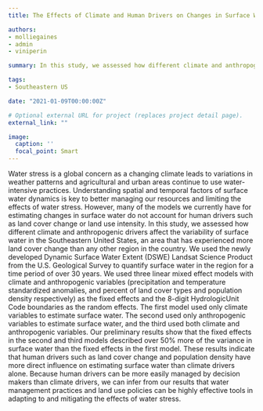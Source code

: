 ```yaml
---
title: The Effects of Climate and Human Drivers on Changes in Surface Water in the Southeastern United States

authors:
- molliegaines
- admin
- viniperin

summary: In this study, we assessed how different climate and anthropogenic drivers affect the variability of surface water in the Southeastern United States, an area that has experienced more land cover change than any other region in the country.

tags:
- Southeastern US

date: "2021-01-09T00:00:00Z"

# Optional external URL for project (replaces project detail page).
external_link: ""

image:
  caption: ''
  focal_point: Smart
---
```


Water stress is a global concern as a changing climate leads to variations in weather patterns and agricultural and urban areas continue to use water-intensive practices. Understanding spatial and temporal factors of surface water dynamics is key to better managing our resources and limiting the effects of water stress. However, many of the models we currently have for estimating changes in surface water do not account for human drivers such as land cover change or land use intensity. In this study, we assessed how different climate and anthropogenic drivers affect the variability of surface water in the Southeastern United States, an area that has experienced more land cover change than any other region in the country. We used the newly developed Dynamic Surface Water Extent (DSWE) Landsat Science Product from the U.S. Geological Survey to quantify surface water in the region for a time period of over 30 years. We used three linear mixed effect models with climate and anthropogenic variables (precipitation and temperature standardized anomalies, and percent of land cover types and population density respectively) as the fixed effects and the 8-digit HydrologicUnit Code boundaries as the random effects. The first model used only climate variables to estimate surface water. The second used only anthropogenic variables to estimate surface water, and the third used both climate and anthropogenic variables. Our preliminary results show that the fixed effects in the second and third models described over 50% more of the variance in surface water than the fixed effects in the first model. These results indicate that human drivers such as land cover change and population density have more direct influence on estimating surface water than climate drivers alone. Because human drivers can be more easily managed by decision makers than climate drivers, we can infer from our results that water management practices and land use policies can be highly effective tools in adapting to and mitigating the effects of water stress.
